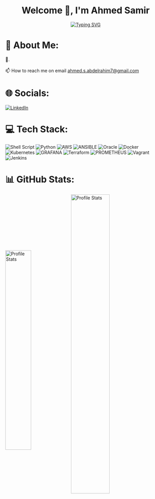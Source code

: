 <h1 align="center">Welcome 👋, I'm Ahmed Samir</h1>


<p align="center">
<a href="https://git.io/typing-svg"><img src="https://readme-typing-svg.demolab.com?font=Fira+Code&size=25&pause=1000&color=1D9CA4&random=false&width=435&lines=Cloud+and+DevOps+Engineer.;2x+AWS+%20%20%20+2x+OCI" alt="Typing SVG" /></a></p>

# 💫 About Me:
🌱.<br><br>📫 How to reach me on email ahmed.s.abdelrahim7@gmail.com


# 🌐 Socials:
[![LinkedIn](https://img.shields.io/badge/LinkedIn-%230077B5.svg?logo=linkedin&logoColor=white)](https://linkedin.com/in/in/ahmedsamir74/) 



# 💻 Tech Stack:
![Shell Script](https://img.shields.io/badge/shell_script-%23121011.svg?style=for-the-badge&logo=gnu-bash&logoColor=white) ![Python](https://img.shields.io/badge/python-3670A0?style=for-the-badge&logo=python&logoColor=ffdd54) ![AWS](https://img.shields.io/badge/AWS-%23FF9900.svg?style=for-the-badge&logo=amazon-aws&logoColor=white) ![ANSIBLE](https://img.shields.io/badge/ansible-%231A1918.svg?style=for-the-badge&logo=ansible&logoColor=white) ![Oracle](https://img.shields.io/badge/Oracle-F80000?style=for-the-badge&logo=oracle&logoColor=white) ![Docker](https://img.shields.io/badge/docker-%230db7ed.svg?style=for-the-badge&logo=docker&logoColor=white) ![Kubernetes](https://img.shields.io/badge/kubernetes-%23326ce5.svg?style=for-the-badge&logo=kubernetes&logoColor=white) ![GRAFANA](https://img.shields.io/badge/grafana-F46800.svg?style=for-the-badge&logo=grafana&logoColor=white&color=%23F46800) ![Terraform](https://img.shields.io/badge/terraform-%235835CC.svg?style=for-the-badge&logo=terraform&logoColor=white) ![PROMETHEUS](https://img.shields.io/badge/prometheus-E6522C.svg?style=for-the-badge&logo=prometheus&logoColor=white&color=%23E6522C) ![Vagrant](https://img.shields.io/badge/vagrant-%231563FF.svg?style=for-the-badge&logo=vagrant&logoColor=white) ![Jenkins](https://img.shields.io/badge/jenkins-%232C5263.svg?style=for-the-badge&logo=jenkins&logoColor=white)
# 📊 GitHub Stats:
<p >
  <img align="center" src="https://github-readme-stats.vercel.app/api/top-langs/?username=ahmd7&theme=highcontrast&hide_border=true&include_all_commits=false&count_private=true&layout=compact" alt="Profile Stats" width="40%">
  <img align="center" src="https://github-readme-stats.vercel.app/api?username=ahmd7&show_icons=true&theme=transparent&locale=en&layout=compact&rank_icon=github" alt="Profile Stats" width="49%">
</p>


